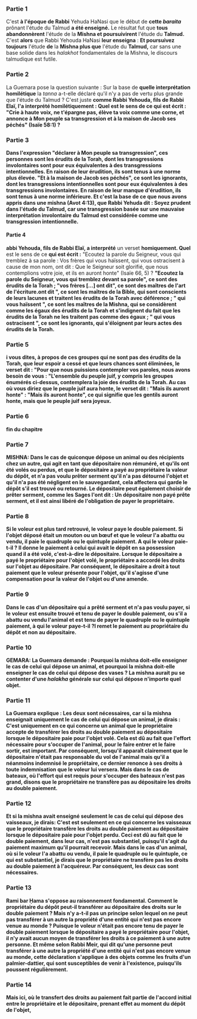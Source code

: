 ### Partie 1
C'est <b>à l'époque de Rabbi</b> Yehuda HaNasi que le début de <b>cette <i>baraita</i></b> prônant l'étude du Talmud <b>a été enseigné.</b> Le résultat fut que <b>tous abandonnèrent</b> l'étude de la <b>Mishna et poursuivirent</b> l'étude du <b>Talmud.</b> C'est <b>alors</b> que Rabbi Yehouda HaNasi <b>leur enseigna</b> : <b>Et poursuivez toujours</b> l'étude <b>de</b> la <b>Mishna plus que</b> l'étude du <b>Talmud,</b> car sans une base solide dans les <i>halakhot</i> fondamentales de la Mishna, le discours talmudique est futile.

### Partie 2
La Guemara pose la question suivante : Sur la base de <b>quelle interprétation homilétique</b> la <i>tanna</i> a-t-elle déclaré qu'il n'y a pas de vertu plus grande que l'étude du Talmud ? C'est juste <b>comme Rabbi Yehouda, fils de Rabbi Elaï, l'a interprété homilétiquement : Quel est le sens de ce qui est écrit : "Crie à haute voix, ne t'épargne pas, élève ta voix comme une corne, et <b>annonce à Mon peuple sa transgression et à la maison de Jacob ses péchés"</b> (Isaïe 58:1) ?

### Partie 3
Dans l'expression <b>"déclarer à Mon peuple sa transgression", ces</b> personnes <b>sont les érudits de la Torah, dont les transgressions involontaires</b> <b>sont pour eux équivalentes à des transgressions intentionnelles</b>. En raison de leur érudition, ils sont tenus à une norme plus élevée. <b>"Et à la maison de Jacob ses péchés", ce sont les ignorants, dont les transgressions intentionnelles</b> <b>sont pour eux équivalentes à des transgressions involontaires</b>. En raison de leur manque d'érudition, ils sont tenus à une norme inférieure. <b>Et c'est</b> la base de ce que <b>nous avons appris</b> dans une mishna (Avot 4:13), que <b>Rabbi Yehuda dit : Soyez prudent dans</b> l'étude du <b>Talmud, car</b> une transgression basée sur <b>une mauvaise interprétation involontaire</b> du <b>Talmud est considérée comme une transgression intentionnelle</b>.

#### Partie 4
abbi Yehouda, fils de Rabbi Elaï, a interprété</b> un verset <b>homiquement. Quel</b> est le sens de ce <b>qui est écrit :</b> "Ecoutez la parole du Seigneur, vous qui tremblez à sa parole : Vos frères qui vous haïssent, qui vous ostracisent à cause de mon nom, ont dit : Que le Seigneur soit glorifié, que nous contemplions votre joie, et ils en auront honte" (Isaïe 66, 5) ? <b>"Ecoutez la parole du Seigneur, vous qui tremblez devant sa parole", ce sont des érudits de la Torah ; "vos frères [...] ont dit", ce sont des maîtres de l'art de l'écriture.ont dit ", ce sont les maîtres de la Bible, qui sont conscients de leurs lacunes et traitent les érudits de la Torah avec déférence ; <b>" qui vous haïssent ", ce sont les maîtres de la Mishna, qui se considèrent comme les égaux des érudits de la Torah et s'indignent du fait que les érudits de la Torah ne les traitent pas comme des égaux ; <b>" qui vous ostracisent ", ce sont les ignorants, qui s'éloignent par leurs actes des érudits de la Torah.

### Partie 5
i vous dites, à propos de ces groupes qui ne sont pas des érudits de la Torah, que leur espoir a cessé et que leurs chances sont éliminées, le verset dit : "Pour que nous puissions contempler vos paroles, nous avons besoin de vous : "L'ensemble du peuple juif, y compris les groupes énumérés ci-dessus, contemplera la joie des érudits de la Torah. <b>Au cas où vous diriez que le peuple juif aura honte, le verset dit : "Mais ils auront honte" : "Mais ils auront honte", ce qui signifie que les gentils auront honte, mais que le peuple juif sera joyeux.

### Partie 6
fin du chapitre

### Partie 7
<strong>MISHNA:</strong> Dans le cas de <b>quiconque dépose un animal ou des récipients chez un autre,</b> qui agit en tant que dépositaire non rémunéré, <b>et qu'ils ont été volés ou perdus,</b> et que le dépositaire <b>a payé</b> au propriétaire la valeur du dépôt, <b>et n'a pas voulu prêter serment</b> qu'il n'a pas détourné l'objet et qu'il n'a pas été négligent en le sauvegardant, cela affectera qui garde le dépôt s'il est trouvé ou retourné. Le dépositaire peut également choisir de prêter serment, <b>comme</b> les Sages l'ont <b>dit : Un dépositaire non payé prête serment, et il est</b> ainsi <b>libéré</b> de l'obligation de payer le propriétaire.

### Partie 8
Si <b>le voleur est</b> plus tard <b>retrouvé,</b> le voleur <b>paye</b> le <b>double paiement.</b> Si l'objet déposé était un mouton ou un bœuf et que le voleur <b>l'a abattu ou vendu</b>, <b>il paie</b> le <b>quadruple ou le quintuple paiement. A qui le voleur paie-t-il ? Il donne le paiement à celui qui avait le dépôt en sa possession quand il a été volé, c'est-à-dire le dépositaire. Lorsque le dépositaire a payé le propriétaire pour l'objet volé, le propriétaire a accordé les droits sur l'objet au dépositaire. Par conséquent, le dépositaire a droit à tout paiement que le voleur présente pour l'objet, qu'il s'agisse d'une compensation pour la valeur de l'objet ou d'une amende.

### Partie 9
Dans le cas d'un dépositaire qui a <b>prêté serment et n'a pas voulu payer,</b> si le <b>voleur est</b> ensuite <b>trouvé</b> et tenu de <b>payer</b> le <b>double paiement,</b> ou s'il a <b>abattu ou vendu</b> l'animal et est tenu de <b>payer le quadruple ou le quintuple paiement, à qui le <b>voleur</b> <b>paye-t-il ?l remet le paiement au propriétaire du dépôt et non au dépositaire.

### Partie 10
<strong>GEMARA:</strong> La Guemara demande : <b>Pourquoi</b> la mishna doit-elle <b>enseigner</b> le cas de celui qui dépose <b>un animal, et pourquoi</b> la mishna doit-elle <b>enseigner</b> le cas de celui qui dépose <b>des vases ?</b> La mishna aurait pu se contenter d'une <i>halakha</i> générale sur celui qui dépose n'importe quel objet.

### Partie 11
La Guemara explique : Les deux <b>sont nécessaires, car si</b> la mishna <b>enseignait</b> uniquement le cas de celui qui dépose <b>un animal, je dirais :</b> C'est <b>uniquement en ce qui concerne <b>un animal</b> que</b> le propriétaire accepte de <b>transférer</b> les droits au <b>double paiement</b> au dépositaire lorsque le dépositaire paie pour l'objet volé. Cela est dû au fait que l'effort nécessaire pour s'occuper de l'animal, pour le faire entrer et le faire sortir, est important. Par conséquent, lorsqu'il apparaît clairement que le dépositaire n'était pas responsable du vol de l'animal mais qu'il a néanmoins indemnisé le propriétaire, ce dernier renonce à ses droits à toute indemnisation que le voleur lui versera. <b>Mais</b> dans le cas de <b>bateaux, où l'effort</b> qui est requis pour s'occuper des bateaux <b>n'est pas grand, disons que</b> le propriétaire <b>ne transfère pas</b> au dépositaire les droits au <b>double paiement.</b>

### Partie 12
<b>Et si</b> la mishna <b>avait enseigné</b> seulement le cas de celui qui dépose des <b>vaisseaux, je dirais:</b> C'est <b>est</b> seulement en ce qui concerne les <b>vaisseaux que le propriétaire transfère</b> les droits au <b>double paiement</b> au dépositaire lorsque le dépositaire paie pour l'objet perdu. Ceci est <b>dû</b> au fait que <b>le double paiement,</b> dans <b>leur</b> cas, <b>n'est pas substantiel,</b> puisqu'il s'agit du paiement maximum qu'il pourrait recevoir. <b>Mais</b> dans le cas d'un animal, où si</b> le voleur l'a <b>abattu ou vendu</b>, <b>il paie le quadruple ou le quintuple,</b> ce qui est substantiel, <b>je</b> dirais que</b> le propriétaire <b>ne transfère pas</b> les droits au <b>double paiement</b> à l'acquéreur. Par conséquent, les deux cas sont <b>nécessaires.</b>

### Partie 13
<b>Rami bar Ḥama s'oppose</b> au raisonnement fondamental. Comment le propriétaire du dépôt peut-il transférer au dépositaire des droits sur le double paiement ? <b>Mais n'y a-t-il pas</b> un principe selon lequel <b>on ne peut pas transférer</b> à un autre <b>la propriété d'une entité qui n'est pas</b> encore <b>venue au monde ?</b> Puisque le voleur n'était pas encore tenu de payer le double paiement lorsque le dépositaire a payé le propriétaire pour l'objet, il n'y avait aucun moyen de transférer les droits à ce paiement à une autre personne. <b>Et même selon Rabbi Meir, qui dit</b> qu'une <b>personne</b> peut <b>transférer</b> à une autre <b>la propriété d'une entité qui n'est pas</b> encore <b>venue au monde, cette déclaration</b> s'applique à des objets <b>comme les fruits d'un palmier-dattier, qui sont susceptibles de venir</b> à l'existence, puisqu'ils poussent régulièrement.

### Partie 14
<b>Mais ici,</b> où le transfert des droits au paiement fait partie de l'accord initial entre le propriétaire et le dépositaire, prenant effet au moment du dépôt de l'objet,